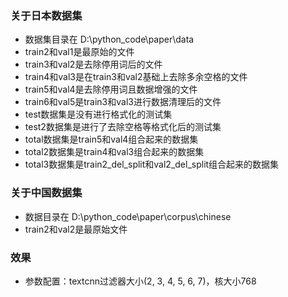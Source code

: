 ### 关于日本数据集
- 数据集目录在 D:\python_code\paper\data
- train2和val1是最原始的文件
- train3和val2是去除停用词后的文件
- train4和val3是在train3和val2基础上去除多余空格的文件
- train5和val4是去除停用词且数据增强的文件
- train6和val5是train3和val3进行数据清理后的文件
- test数据集是没有进行格式化的测试集
- test2数据集是进行了去除空格等格式化后的测试集
- total数据集是train5和val4组合起来的数据集
- total2数据集是train4和val3组合起来的数据集
- total3数据集是train2_del_split和val2_del_split组合起来的数据集

### 关于中国数据集
- 数据目录在 D:\python_code\paper\corpus\chinese
- train2和val2是最原始文件

### 效果
- 参数配置：textcnn过滤器大小(2, 3, 4, 5, 6, 7)，核大小768